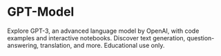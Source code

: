# GPT-Model
Explore GPT-3, an advanced language model by OpenAI, with code examples and interactive notebooks. Discover text generation, question-answering, translation, and more. Educational use only.
